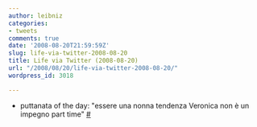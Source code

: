 ```yaml
---
author: leibniz
categories:
- tweets
comments: true
date: '2008-08-20T21:59:59Z'
slug: life-via-twitter-2008-08-20
title: Life via Twitter (2008-08-20)
url: "/2008/08/20/life-via-twitter-2008-08-20/"
wordpress_id: 3018

---
```

* puttanata of the day: "essere una nonna tendenza Veronica non è un impegno part time" [#](http://twitter.com/leibniz/statuses/893049914)


